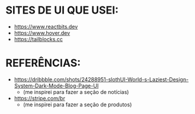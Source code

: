 # SITES DE UI QUE USEI:
- https://www.reactbits.dev
- https://www.hover.dev
- https://tailblocks.cc

# REFERÊNCIAS:
- https://dribbble.com/shots/24288951-slothUI-World-s-Laziest-Design-System-Dark-Mode-Blog-Page-UI
  - (me inspirei para fazer a seção de notícias)
- https://stripe.com/br
  - (me inspirei para fazer a seção de produtos)

